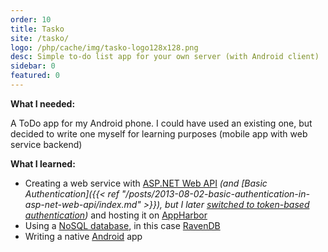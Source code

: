 ```yaml
---
order: 10
title: Tasko
site: /tasko/
logo: /php/cache/img/tasko-logo128x128.png
desc: Simple to-do list app for your own server (with Android client)
sidebar: 0
featured: 0
---
```


**What I needed:**

A ToDo app for my Android phone. I could have used an existing one, but decided to write one myself for learning purposes (mobile app with web service backend)

**What I learned:**

- Creating a web service with [ASP.NET Web API](http://www.asp.net/web-api) *(and [Basic Authentication]({{< ref "/posts/2013-08-02-basic-authentication-in-asp-net-web-api/index.md" >}}), but I later [switched to token-based authentication](https://github.com/christianspecht/tasko/commit/dceadd8dbf7feed631d2da7d06ea6051d93f869e))* and hosting it on [AppHarbor](https://appharbor.com/)
- Using a [NoSQL database](http://en.wikipedia.org/wiki/NoSQL), in this case [RavenDB](http://ravendb.net/)
- Writing a native [Android](http://www.android.com/) app